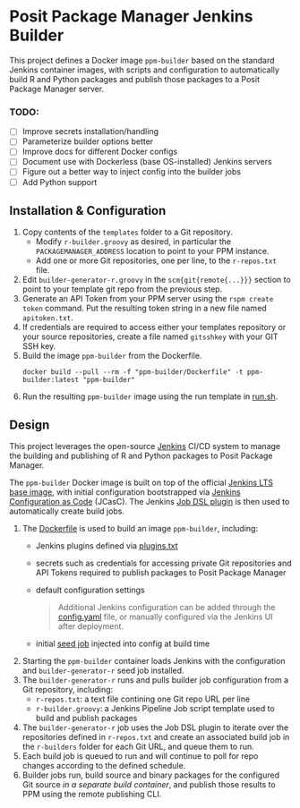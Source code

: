 # Posit Package Manager Jenkins Builder

This project defines a Docker image `ppm-builder` based on the standard Jenkins container images, with scripts and configuration to automatically build R and Python packages and publish those packages to a Posit Package Manager server.

### TODO:
- [ ] Improve secrets installation/handling
- [ ] Parameterize builder options better
- [ ] Improve docs for different Docker configs
- [ ] Document use with Dockerless (base OS-installed) Jenkins servers
- [ ] Figure out a better way to inject config into the builder jobs
- [ ] Add Python support

## Installation & Configuration
1. Copy contents of the `templates` folder to a Git repository.
    - Modify `r-builder.groovy` as desired, in particular the `PACKAGEMANAGER_ADDRESS` location to point to your PPM instance.
    - Add one or more Git repositories, one per line, to the `r-repos.txt` file.
1. Edit `builder-generator-r.groovy` in the `scm{git{remote{...}}}` section to point to your template git repo from the previous step.
1. Generate an API Token from your PPM server using the `rspm create token` command.  Put the resulting token string in a new file named `apitoken.txt`.
1. If credentials are required to access either your templates repository or your source repositories, create a file named `gitsshkey` with your GIT SSH key.
1. Build the image `ppm-builder` from the Dockerfile.
    ```
    docker build --pull --rm -f "ppm-builder/Dockerfile" -t ppm-builder:latest "ppm-builder"
    ```
1. Run the resulting `ppm-builder` image using the run template in [run.sh](run.sh).



## Design

This project leverages the open-source [Jenkins](https://www.jenkins.io/) CI/CD system to manage the building and publishing of R and Python packages to Posit Package Manager.

The `ppm-builder` Docker image is built on top of the official [Jenkins LTS base image](https://hub.docker.com/r/jenkins/jenkins), with initial configuration bootstrapped via [Jenkins Configuration as Code](https://www.jenkins.io/projects/jcasc/) (JCasC).  The Jenkins [Job DSL plugin](https://plugins.jenkins.io/job-dsl/) is then used to automatically create build jobs.

1. The [Dockerfile](Dockerfile) is used to build an image `ppm-builder`, including:
    - Jenkins plugins defined via [plugins.txt](plugins.txt)
    - secrets such as credentials for accessing private Git repositories and API Tokens required to publish packages to Posit Package Manager
    - default configuration settings

        > Additional Jenkins configuration can be added through the [config.yaml](config.yaml) file, or manually configured via the Jenkins UI after deployment.
    - initial [seed job](builder-generator-r.groovy) injected into config at build time
1. Starting the `ppm-builder` container loads Jenkins with the configuration and `builder-generator-r` seed job installed.
1. The `builder-generator-r` runs and pulls builder job configuration from a Git repository, including:
    - `r-repos.txt`: a text file contining one Git repo URL per line
    - `r-builder.groovy`: a Jenkins Pipeline Job script template used to build and publish packages
1. The `builder-generator-r` job uses the Job DSL plugin to iterate over the repositories defined in `r-repos.txt` and create an associated build job in the `r-builders` folder for each Git URL, and queue them to run.
1. Each build job is queued to run and will continue to poll for repo changes according to the defined schedule.
1. Builder jobs run, build source and binary packages for the configured Git source _in a separate build container_, and publish those results to PPM using the remote publishing CLI.
